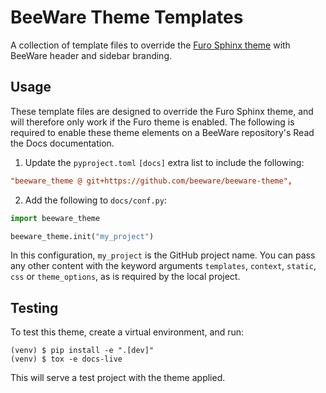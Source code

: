 # BeeWare Theme Templates

A collection of template files to override the [Furo Sphinx theme](https://github.com/pradyunsg/furo) with BeeWare header and sidebar branding.

## Usage

These template files are designed to override the Furo Sphinx theme, and will therefore only work if the Furo theme is enabled. The following is required to enable these theme elements on a BeeWare repository's Read the Docs documentation.

1. Update the `pyproject.toml` `[docs]` extra list to include the following:

```toml
"beeware_theme @ git+https://github.com/beeware/beeware-theme",
```

2. Add the following to `docs/conf.py`:

```python
import beeware_theme

beeware_theme.init("my_project")
```
In this configuration, ``my_project`` is the GitHub project name. You can pass
any other content with the keyword arguments ``templates``, ``context``,
``static``, ``css`` or ``theme_options``, as is required by the
local project.

## Testing

To test this theme, create a virtual environment, and run:
```
(venv) $ pip install -e ".[dev]"
(venv) $ tox -e docs-live
```

This will serve a test project with the theme applied.
